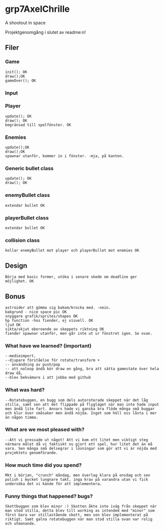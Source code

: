 # grp7AxelChrille
A shootout in space

Projektgenomgång i slutet av readme:n!

## Filer
### Game
	init(); OK
	draw();OK
	gameOver(); OK

### Input

### Player
	update(); OK
	draw(); OK
	begränsad till spelfönster. OK

### Enemies
	update();OK
	draw();OK
	spawnar utanför, kommer in i fönster. -mja, på kanten.

### Generic bullet class
	update(); OK
	draw(); OK

### enemyBullet class
	extendar bullet OK

### playerBullet class
	extendar bullet OK

### collision class
	kollar enemyBullet mot player och playerBullet mot enemies OK


## Design
	Börja med basic former, utöka i senare skede om deadline ger möjlighet. OK

## Bonus
	astroider att gömma sig bakom/krocka med. -nein.
	bakgrund - nice space pic OK
	snyggare grafik/sprites/shapes OK
	hp function -hos fiender, ej visuell. OK
	ljud OK
	sikta/skjut oberoende av skeppets riktning OK
	fiender spawnar utanför, men går inte ut ur fönstret igen. Se ovan.

###	What have we learned? (important) 
	--medieimport, 
	--djupare förståelse för rotate/transform +
	-- användning av push/pop
	-- att noloop ändå kör draw en gång, bra att sätta gamestate över hela draw då, 
	--blev bekvämare i att jobba med github

### What was hard? 
	--Rotatebuggen, en bugg som dels autoroterade skeppet när det låg stilla, samt sen att det flippade på flygläget när man inte hade input men ändå lite fart. Annars hade vi ganska bra flöde många små buggar och klur över småsaker men ändå nöjda. Inget som höll oss låsta i mer än någon timma.

### What are we most pleased with? 
	--Att vi pressade ut något! Att vi kom ett litet men viktigt steg närmare målet då vi faktiskt nu gjort ett spel, hur litet det än må vara. Sen många små delsegrar i lösningar som gör att vi är nöjda med projektets genomförande.

### How much time did you spend? 
	Mkt i början, "crunch" måndag, men överlag klara på onsdag och sen polish i mycket lungnare takt, inga krav på varandra utan vi fick undersöka det vi kände för att implementera.

### Funny things that happened? bugs? 
	Skottbuggen som blev minor :) Skotten åkte inte iväg från skeppet när man stod stilla, detta blev till working as intended med "minor" som först bara var stillastående skott, men sen blev implementerat på riktigt. Samt galna rotatebuggen när man stod stilla ovan var rolig och utmanande.

